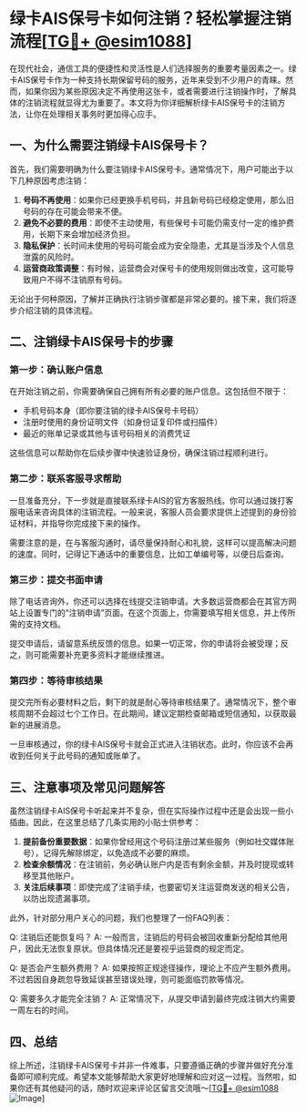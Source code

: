 # 绿卡AIS保号卡如何注销？轻松掌握注销流程[[TG💪+ @esim1088](https://t.me/s/esim1088)]

在现代社会，通信工具的便捷性和灵活性是人们选择服务的重要考量因素之一。绿卡AIS保号卡作为一种支持长期保留号码的服务，近年来受到不少用户的青睐。然而，如果你因为某些原因决定不再使用这张卡，或者需要进行注销操作时，了解具体的注销流程就显得尤为重要了。本文将为你详细解析绿卡AIS保号卡的注销方法，让你在处理相关事务时更加得心应手。

## 一、为什么需要注销绿卡AIS保号卡？

首先，我们需要明确为什么要注销绿卡AIS保号卡。通常情况下，用户可能出于以下几种原因考虑注销：

1. **号码不再使用**：如果你已经更换手机号码，并且新号码已经稳定使用，那么旧号码的存在可能会带来不便。
2. **避免不必要的费用**：即使不主动使用，有些保号卡可能仍需支付一定的维护费用，长期下来会增加经济负担。
3. **隐私保护**：长时间未使用的号码可能会成为安全隐患，尤其是当涉及个人信息泄露的风险时。
4. **运营商政策调整**：有时候，运营商会对保号卡的使用规则做出改变，这可能导致用户不得不注销原有号码。

无论出于何种原因，了解并正确执行注销步骤都是非常必要的。接下来，我们将逐步介绍注销的具体流程。

## 二、注销绿卡AIS保号卡的步骤

### 第一步：确认账户信息
在开始注销之前，你需要确保自己拥有所有必要的账户信息。这包括但不限于：
- 手机号码本身（即你要注销的绿卡AIS保号卡号码）
- 注册时使用的身份证明文件（如身份证复印件或扫描件）
- 最近的账单记录或其他与该号码相关的消费凭证

这些信息可以帮助你在后续步骤中快速验证身份，确保注销过程顺利进行。

### 第二步：联系客服寻求帮助
一旦准备充分，下一步就是直接联系绿卡AIS的官方客服热线。你可以通过拨打客服电话来咨询具体的注销流程。一般来说，客服人员会要求提供上述提到的身份验证材料，并指导你完成接下来的操作。

需要注意的是，在与客服沟通时，请尽量保持耐心和礼貌，这样可以提高解决问题的速度。同时，记得记下通话中的重要信息，比如工单编号等，以便日后查询。

### 第三步：提交书面申请
除了电话咨询外，你还可以选择在线提交注销申请。大多数运营商都会在其官方网站上设置专门的“注销申请”页面。在这个页面上，你需要填写相关信息，并上传所需的支持文档。

提交申请后，请留意系统反馈的信息。如果一切正常，你的申请将会被受理；反之，则可能需要补充更多资料才能继续推进。

### 第四步：等待审核结果
提交完所有必要材料之后，剩下的就是耐心等待审核结果了。通常情况下，整个审核周期不会超过七个工作日。在此期间，建议定期检查邮箱或短信通知，以获取最新的进展消息。

一旦审核通过，你的绿卡AIS保号卡就会正式进入注销状态。此时，你应该不会再收到任何关于此号码的通知或账单了。

## 三、注意事项及常见问题解答

虽然注销绿卡AIS保号卡听起来并不复杂，但在实际操作过程中还是会出现一些小插曲。因此，在这里总结了几条实用的小贴士供参考：

1. **提前备份重要数据**：如果你曾经用这个号码注册过某些服务（例如社交媒体账号），记得先解除绑定，以免造成不必要的麻烦。
2. **检查余额情况**：在注销前，务必确认账户内是否有剩余金额，并及时提现或转移至其他账户。
3. **关注后续事项**：即使完成了注销手续，也要密切关注运营商发送的相关公告，以防出现遗漏事项。

此外，针对部分用户关心的问题，我们也整理了一份FAQ列表：

Q: 注销后还能恢复吗？
A: 一般而言，注销后的号码会被回收重新分配给其他用户，因此无法恢复原状。但具体情况还是要视乎运营商的规定而定。

Q: 是否会产生额外费用？
A: 如果按照正规途径操作，理论上不应产生额外费用。不过若因自身疏忽导致延误甚至错误处理，则可能面临罚款等情况。

Q: 需要多久才能完全注销？
A: 正常情况下，从提交申请到最终完成注销大约需要一周左右的时间。

## 四、总结

综上所述，注销绿卡AIS保号卡并非一件难事，只要遵循正确的步骤并做好充分准备即可顺利完成。希望本文能够帮助大家更好地理解和应对这一过程。当然啦，如果你还有其他疑问的话，随时欢迎来评论区留言交流哦～[[TG💪+ @esim1088](https://t.me/s/esim1088) ![Image](https://i.postimg.cc/4NQfJmqS/Snipaste-2025-05-13-00-14-12.png)]